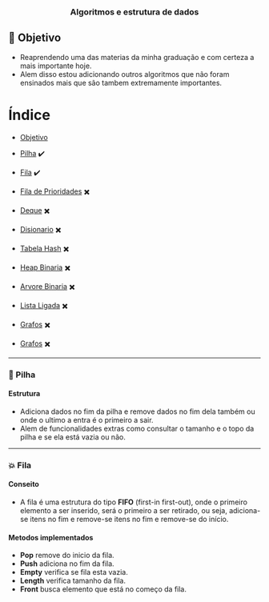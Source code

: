 <h3 align="center">
    Algoritmos e estrutura de dados
</h3>


<a id="objetivo"></a>

## :bookmark: Objetivo

- Reaprendendo uma das materias da minha graduação e com certeza a mais importante hoje.
- Alem disso estou adicionando outros algoritmos que não foram ensinados mais que são tambem extremamente importantes.

# Índice

- [Objetivo](#objetivo)

- [Pilha](#pilha) :heavy_check_mark:
- [Fila](#fila) :heavy_check_mark:
- [Fila de Prioridades](#fila_de_prioridades) :heavy_multiplication_x:
- [Deque](#deque) :heavy_multiplication_x:
- [Disionario](#disionario) :heavy_multiplication_x:
- [Tabela Hash](#tabela_hash) :heavy_multiplication_x:
- [Heap Binaria](#heap_binaria) :heavy_multiplication_x:
- [Arvore Binaria](#arvore_binaria) :heavy_multiplication_x:
- [Lista Ligada](#lista_ligada) :heavy_multiplication_x:
- [Grafos](#grafos) :heavy_multiplication_x:
- [Grafos](#grafos) :heavy_multiplication_x:


<hr>

<a id="pilha"></a>
### :large_orange_diamond: Pilha

#### Estrutura

- Adiciona dados no fim da pilha e remove dados no fim dela também ou onde o ultimo a entra é o primeiro a sair.
- Alem de funcionalidades extras como consultar o tamanho e o topo da pilha e se ela está vazia ou não.

<hr>

<a id="fila"></a>
### :boom: Fila

#### Conseito

- A fila é uma estrutura do tipo <b>FIFO</b> (first-in first-out), onde o primeiro elemento a ser inserido, será o primeiro a ser retirado, ou seja, adiciona-se itens no fim e remove-se itens no fim e remove-se do início.

#### Metodos implementados

- <b>Pop</b> remove do inicio da fila.
- <b>Push</b> adiciona no fim da fila.
- <b>Empty</b> verifica se fila esta vazia.
- <b>Length</b> verifica tamanho da fila.
- <b>Front</b> busca elemento que está no começo da fila.
